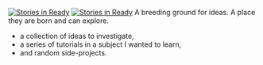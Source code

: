 [![Stories in Ready](https://badge.waffle.io/abeddow91/notes.png?label=ready&title=Ready)](https://waffle.io/abeddow91/notes)
[![Stories in Ready](https://badge.waffle.io/act65/Notes.png?label=ready&title=Ready)](https://waffle.io/act65/Notes)
A breeding ground for ideas. A place they are born and can explore.


* a collection of ideas to investigate,
* a series of tutorials in a subject I wanted to learn,
* and random side-projects.